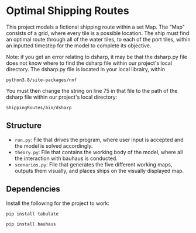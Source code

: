 # Optimal Shipping Routes

This project models a fictional shipping route within a set Map. The "Map" consists of a grid, where every tile is a possible location. The ship must find an optimal route through all of the water tiles, to each of the port tiles, within an inputted timestep for the model to complete its objective. 

Note: if you get an error relating to dsharp, it may be that the dsharp.py file does not know where to find the dsharp file within our project's local directory. The dsharp.py file is located in your local librairy, within 
```
python3.8/site-packages/nnf
```
You must then change the string on line 75 in that file to the path of the dsharp file within our project's local directory:
```
ShippingRoutes/bin/dsharp
```


## Structure
* `run.py`: File that drives the program, where user input is accepted and the model is solved accordingly. 
* `theory.py`: File that contains the working body of the model, where all the interaction with bauhaus is conducted.
* `scenarios.py`: File that generates the five different working maps, outputs them visually, and places ships on the visually displayed map. 

## Dependencies
Install the following for the project to work:
```bash
pip install tabulate
```
```bash
pip install bauhaus
```